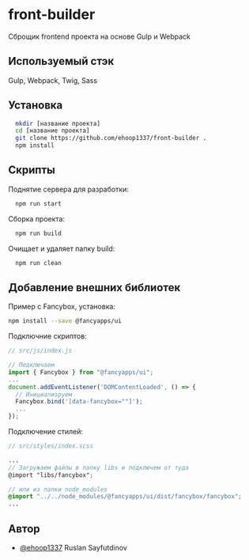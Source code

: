 
# front-builder

Сброщик frontend проекта на основе Gulp и Webpack



## Используемый стэк

Gulp, Webpack, Twig, Sass


## Установка

```bash
  mkdir [название проекта]
  cd [название проекта]
  git clone https://github.com/ehoop1337/front-builder .
  npm install
```
    
## Скрипты 

Поднятие сервера для разработки:

```bash
  npm run start
```

Сборка проекта:

```bash
  npm run build
```

Очищает и удаляет папку build:

```bash
  npm run clean
```


## Добавление внешних библиотек
Пример с Fancybox, установка:
```bash
npm install --save @fancyapps/ui
```
Подключние скриптов:
```javascript
// src/js/index.js

// Подключаем
import { Fancybox } from "@fancyapps/ui";
...
document.addEventListener('DOMContentLoaded', () => {
  // Инициализруем
  Fancybox.bind('[data-fancybox=""]');
  ...
});
```
Подключение стилей:
```scss
// src/styles/index.scss

...
// Загружаем файлы в папку libs и подключем от туда
@import "libs/fancybox";

// или из папки node_modules
@import "../../node_modules/@fancyapps/ui/dist/fancybox/fancybox";
...
```


## Автор

- [@ehoop1337](https://www.github.com/ehoop1337) Ruslan Sayfutdinov

